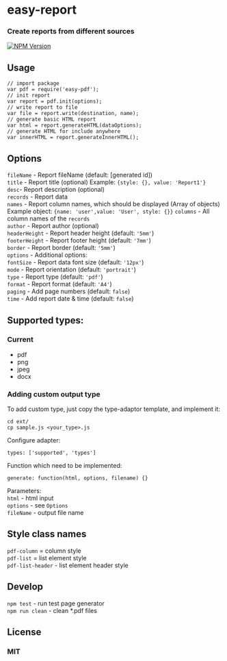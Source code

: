 # easy-report
### Create reports from different sources
[![NPM Version][npm-image]][npm-url]

## Usage
    // import package
    var pdf = require('easy-pdf');
    // init report
    var report = pdf.init(options);
    // write report to file
    var file = report.write(destination, name);
    // generate basic HTML report
    var html = report.generateHTML(dataOptions);
    // generate HTML for include anywhere
    var innerHTML = report.generateInnerHTML();

## Options
```fileName``` - Report fileName (default: [generated id]) <br/>
```title``` - Report title (optional) Example: `{style: {}, value: 'Report1'}`<br/>
```desc```- Report description (optional) <br/>
```records``` - Report data <br/>
```names``` - Report column names, which should be displayed (Array of objects) Example object: `{name: 'user',value: 'User', style: {}}`
```columns``` - All column names of the ```records``` <br/>
```author``` - Report author (optional) <br/>
```headerHeight``` - Report header height (default: `'5mm'`) <br/>
```footerHeight``` - Report footer height (default: `'7mm'`) <br/>
```border``` - Report border (default: `'5mm'`) <br/>
```options``` - Additional options: <br/>
    ```fontSize``` - Report data font size (default: `'12px'`) <br/>
    ```mode``` - Report orientation (default: `'portrait'`) <br/>
    ```type``` - Report type (default: `'pdf'`) <br/>
    ```format``` - Report format (default: `'A4'`) <br/>
    ```paging``` - Add page numbers (default: `false`) <br/>
    ```time``` - Add report date & time (default: `false`) <br/>
    
## Supported types:    
### Current
* pdf
* png
* jpeg
* docx

### Adding custom output type
To add custom type, just copy the type-adaptor template, and implement it:

    cd ext/
    cp sample.js <your_type>.js 
Configure adapter:

    types: ['supported', 'types']
    
Function which need to be implemented:

    generate: function(html, options, filename) {}
Parameters:    
```html``` - html input <br/>
```options``` - see `Options` <br/>
```fileName``` - output file name
    
## Style class names
```pdf-column``` = column style <br/>
```pdf-list``` = list element style <br/>
```pdf-list-header``` - list element header style <br/>

## Develop
```npm test``` - run test page generator <br/>
```npm run clean``` - clean *.pdf files

## License
### MIT

[npm-image]: https://img.shields.io/npm/v/easy-report.svg
[npm-url]: https://npmjs.org/package/easy-report